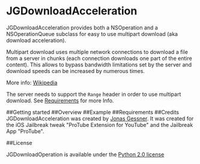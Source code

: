 JGDownloadAcceleration
===================

JGDownloadAcceleration provides both a NSOperation and a NSOperationQueue subclass for easy to use multipart download (aka download acceleration).

Multipart download uses multiple network connections to download a file from a server in chunks (each connection downloads one part of the entire content). This allows to bypass bandwidth limitations set by the server and download speeds can be increased by numerous times.

More info: <a href="http://en.wikipedia.org/wiki/Download_manager#Download_acceleration">Wikipedia</a>

The server needs to support the `Range` header in order to use multipart download. See <a href="#requirements">Requirements</a> for more Info.

##Getting started
##Overview
##Example
##Requirements
##Credits
JGDownloadAcceleration was created by <a href="http://twitter.com/JonasGessner" target="_blank">Jonas Gessner</a>.
It was created for the iOS Jailbreak tweak "ProTube Extension for YouTube" and the Jailbreak App "ProTube".

##License

JGDownloadOperation is available under the <a href="http://opensource.org/licenses/Python-2.0">Python 2.0 license</a>